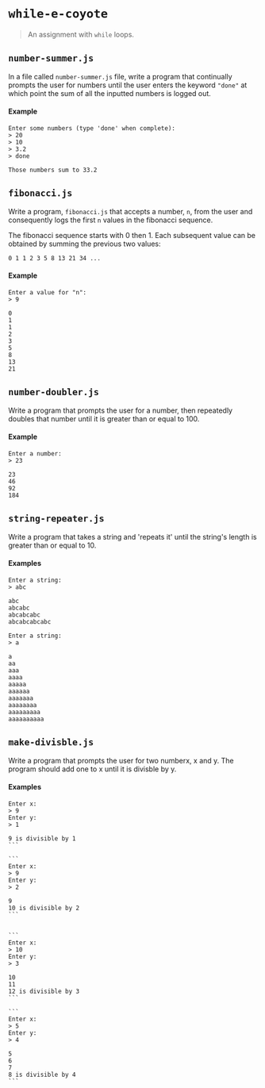 # `while-e-coyote`

> An assignment with `while` loops.

## `number-summer.js`

In a file called `number-summer.js` file, write a program that continually prompts the user for numbers until the user enters the keyword `"done"` at which point the sum of all the inputted numbers is logged out.

#### Example

```
Enter some numbers (type 'done' when complete):
> 20
> 10
> 3.2
> done

Those numbers sum to 33.2
```

## `fibonacci.js`

Write a program, `fibonacci.js` that accepts a number, `n`, from the user and consequently logs the first `n` values in the fibonacci sequence.

The fibonacci sequence starts with 0 then 1. Each subsequent value can be obtained by summing the previous two values:
```
0 1 1 2 3 5 8 13 21 34 ...
```

#### Example

```
Enter a value for "n":
> 9

0
1
1
2
3
5
8
13
21
```

## `number-doubler.js`

Write a program that prompts the user for a number, then repeatedly doubles that number until it is greater than or equal to 100.

#### Example

```
Enter a number:
> 23

23
46
92
184
```

## `string-repeater.js`

Write a program that takes a string and 'repeats it' until the string's length is greater than or equal to 10.

#### Examples

```
Enter a string:
> abc

abc
abcabc
abcabcabc
abcabcabcabc
```

```
Enter a string:
> a

a
aa
aaa
aaaa
aaaaa
aaaaaa
aaaaaaa
aaaaaaaa
aaaaaaaaa
aaaaaaaaaa
```

## `make-divisble.js`

Write a program that prompts the user for two numberx, x and y. The program should add one to x until it is divisble by y.

#### Examples

````
Enter x: 
> 9
Enter y: 
> 1

9 is divisible by 1
```

```
Enter x: 
> 9
Enter y: 
> 2

9
10 is divisible by 2
```


```
Enter x: 
> 10
Enter y: 
> 3

10
11
12 is divisible by 3
```

```
Enter x: 
> 5
Enter y: 
> 4

5
6
7
8 is divisible by 4
```